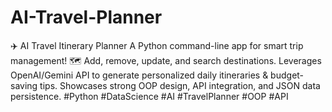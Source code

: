 # AI-Travel-Planner
✈️ AI Travel Itinerary Planner A Python command-line app for smart trip management! 🗺️ Add, remove, update, and search destinations. Leverages OpenAI/Gemini API to generate personalized daily itineraries &amp; budget-saving tips. Showcases strong OOP design, API integration, and JSON data persistence.  #Python #DataScience #AI #TravelPlanner #OOP #API
